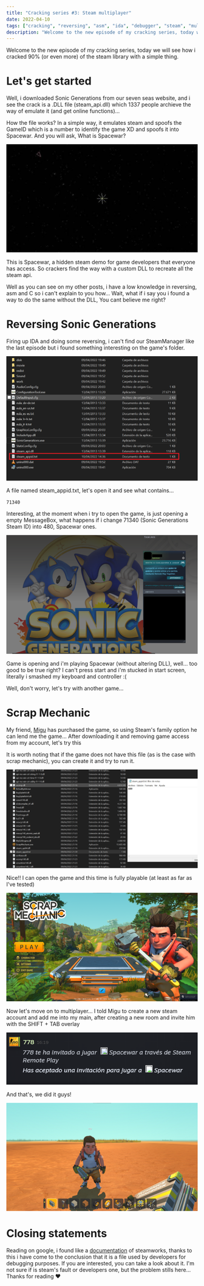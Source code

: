 ```yaml
---
title: "Cracking series #3: Steam multiplayer"
date: 2022-04-10
tags: ["cracking", "reversing", "asm", "ida", "debugger", "steam", "multiplayer"]
description: "Welcome to the new episode of my cracking series, today we will see how i cracked 90% (or even more) of the steam library with a simple thing."
---
```


Welcome to the new episode of my cracking series, today we will see how i cracked 90% (or even more) of the steam library with a simple thing.

# Let's get started

Well, i downloaded Sonic Generations from our seven seas website, and i see the crack is a .DLL file (steam_api.dll) which 1337 people archieve the way of emulate it (and get online functions)...

How the file works? In a simple way, it emulates steam and spoofs the GameID which is a number to identify the game XD and spoofs it into Spacewar. And you will ask, What is Spacewar?

![](/assets/img/cracking-series-3/spacewar.jpg)

This is Spacewar, a hidden steam demo for game developers that everyone has access. So crackers find the way with a custom DLL to recreate all the steam api.

Well as you can see on my other posts, i have a low knowledge in reversing, asm and C so i can't explain to you how... Wait, what if i say you i found a way to do the same without the DLL, You cant believe me right?

# Reversing Sonic Generations

Firing up IDA and doing some reversing, i can't find our SteamManager like the last episode but i found something interesting on the game's folder.

![](/assets/img/cracking-series-3/sonic_generations_files.png)

A file named steam_appid.txt, let's open it and see what contains...

```
71340
```

Interesting, at the moment when i try to open the game, is just opening a empty MessageBox, what happens if i change 71340 (Sonic Generations Steam ID) into 480, Spacewar ones.

![](/assets/img/cracking-series-3/sonic_generations_spoof.png)

Game is opening and i'm playing Spacewar (without altering DLL), well... too good to be true right? I can't press start and i'm stucked in start screen, literally i smashed my keyboard and controller :(

Well, don't worry, let's try with another game...

# Scrap Mechanic

My friend, [Migu](https://github.com/migu-star) has purchased the game, so using Steam's family option he can lend me the game... After downloading it and removing game access from my account, let's try this

It is worth noting that if the game does not have this file (as is the case with scrap mechanic), you can create it and try to run it.

![](/assets/img/cracking-series-3/scrap_mechanic_spoof.png)

Nice!! I can open the game and this time is fully playable (at least as far as I've tested)

![](/assets/img/cracking-series-3/scrap_mechanic_menu.png)

Now let's move on to multiplayer... I told Migu to create a new steam account and add me into my main, after creating a new room and invite him with the SHIFT + TAB overlay

![](/assets/img/cracking-series-3/spacewar_invite.png)

And that's, we did it guys!

![](/assets/img/cracking-series-3/scrap_mechanic_online.png)

# Closing statements

Reading on google, i found like a [documentation](https://kb.heathenengineering.com/assets/steamworks/learning/core-concepts/steam_appid.txt) of steamworks, thanks to this i have come to the conclusion that it is a file used by developers for debugging purposes. If you are interested, you can take a look about it. I'm not sure if is steam's fault or developers one, but the problem stills here... Thanks for reading ❤